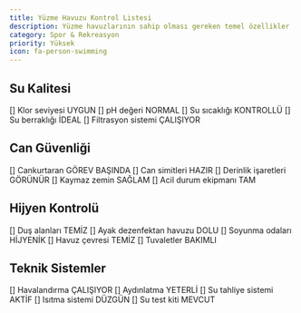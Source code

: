 ```yaml
---
title: Yüzme Havuzu Kontrol Listesi
description: Yüzme havuzlarının sahip olması gereken temel özellikler
category: Spor & Rekreasyon
priority: Yüksek
icon: fa-person-swimming
---
```


## Su Kalitesi

[] Klor seviyesi UYGUN
[] pH değeri NORMAL
[] Su sıcaklığı KONTROLLÜ
[] Su berraklığı İDEAL
[] Filtrasyon sistemi ÇALIŞIYOR

## Can Güvenliği

[] Cankurtaran GÖREV BAŞINDA
[] Can simitleri HAZIR
[] Derinlik işaretleri GÖRÜNÜR
[] Kaymaz zemin SAĞLAM
[] Acil durum ekipmanı TAM

## Hijyen Kontrolü

[] Duş alanları TEMİZ
[] Ayak dezenfektan havuzu DOLU
[] Soyunma odaları HİJYENİK
[] Havuz çevresi TEMİZ
[] Tuvaletler BAKIMLI

## Teknik Sistemler

[] Havalandırma ÇALIŞIYOR
[] Aydınlatma YETERLİ
[] Su tahliye sistemi AKTİF
[] Isıtma sistemi DÜZGÜN
[] Su test kiti MEVCUT
